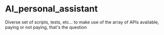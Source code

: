 # AI_personal_assistant
Diverse set of scripts, tests, etc... to make use of the array of APIs available, paying or not paying, that's the question
